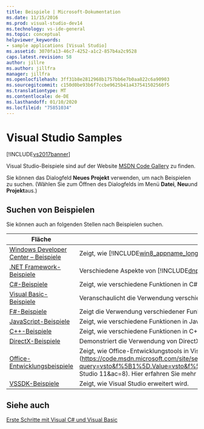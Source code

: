 ```yaml
---
title: Beispiele | Microsoft-Dokumentation
ms.date: 11/15/2016
ms.prod: visual-studio-dev14
ms.technology: vs-ide-general
ms.topic: conceptual
helpviewer_keywords:
- sample applications [Visual Studio]
ms.assetid: 3070fa13-46c7-4252-a1c2-857b4a2c9528
caps.latest.revision: 58
author: jillre
ms.author: jillfra
manager: jillfra
ms.openlocfilehash: 3ff31b8e2812968b1757bb6e7b0aa822c6a90903
ms.sourcegitcommit: c150d0be93b6f7ccbe9625b41a437541502560f5
ms.translationtype: MT
ms.contentlocale: de-DE
ms.lasthandoff: 01/10/2020
ms.locfileid: "75851034"
---
```

# <a name="visual-studio-samples"></a>Visual Studio Samples
[!INCLUDE[vs2017banner](../includes/vs2017banner.md)]

Visual Studio-Beispiele sind auf der Website [MSDN Code Gallery](https://code.msdn.microsoft.com/) zu finden.

 Sie können das Dialogfeld **Neues Projekt** verwenden, um nach Beispielen zu suchen. (Wählen Sie zum Öffnen des Dialogfelds im Menü **Datei**, **Neu**und **Projekt**aus.)

## <a name="finding-samples"></a>Suchen von Beispielen
 Sie können auch an folgenden Stellen nach Beispielen suchen.

|Fläche|Beschreibung|
|----------|-----------------|
|[Windows Developer Center – Beispiele](https://code.msdn.microsoft.com/windowsapps/)|Zeigt, wie [!INCLUDE[win8_appname_long](../includes/win8-appname-long-md.md)] -Apps entwickelt werden.|
|[.NET Framework-Beispiele](https://msdn.microsoft.com/177055f8-4a1f-43e7-aee6-995c196079b1)|Verschiedene Aspekte von [!INCLUDE[dnprdnshort](../includes/dnprdnshort-md.md)] in C# und Visual Basic.|
|[C#-Beispiele](https://docs.microsoft.com/samples/browse/?languages=csharp)|Zeigt, wie verschiedene Funktionen in C# verwendet werden.|
|[Visual Basic-Beispiele](https://docs.microsoft.com/samples/browse/?languages=vb)|Veranschaulicht die Verwendung verschiedener Features von Visual Basic.|
|[F#-Beispiele](https://docs.microsoft.com/samples/browse/?languages=fsharp)|Zeigt die Verwendung verschiedener Funktionen in C#.|
|[JavaScript-Beispiele](https://docs.microsoft.com/samples/browse/?languages=javascript)|Zeigt, wie verschiedene Funktionen in JavaScript verwendet werden.|
|[C++-Beispiele](https://docs.microsoft.com/samples/browse/?languages=cpp)|Zeigt, wie verschiedene Funktionen in C++ verwendet werden.|
|[DirectX-Beispiele](https://docs.microsoft.com/samples/browse/?products=xbox)|Demonstriert die Verwendung von DirectX.|
|[Office-Entwicklungsbeispiele](https://docs.microsoft.com/samples/browse/?products=office)|Zeigt, wie Office-Entwicklungstools in Visual Studio verwendet werden. Die aktuellen Beispiele finden Sie unter [MSDN, Codebeispiele für Entwickler](https://code.msdn.microsoft.com/site/search?query=vsto&f%5B1%5D.Value=vsto&f%5B1%5D.Type=SearchText&f%5B0%5D.Value=11.0&f%5B0%5D.Type=VisualStudioVersion&f%5B0%5D.Text=Visual Studio 11&ac=8). Hier erfahren Sie mehr über Code.|
|[VSSDK-Beispiele](https://github.com/Microsoft/VSSDK-Extensibility-Samples)|Zeigt, wie Visual Studio erweitert wird.|

## <a name="see-also"></a>Siehe auch
 [Erste Schritte mit Visual C# und Visual Basic](../ide/getting-started-with-visual-csharp-and-visual-basic.md)
